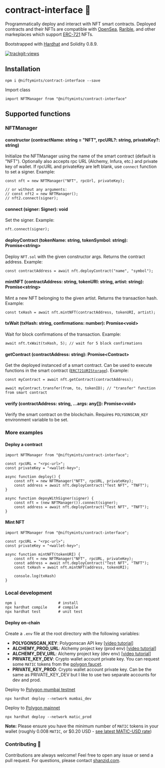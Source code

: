 
# contract-interface 🦍
Programmatically deploy and interact with NFT smart contracts.
Deployed contracts and their NFTs are compatible with [OpenSea](https://opensea.io/), [Rarible](https://rarible.com/), and other markeplaces which support [ERC-721](https://docs.openzeppelin.com/contracts/4.x/api/token/erc721) NFTs.

Bootstrapped with [Hardhat](https://hardhat.org/) and Solidity 0.8.9.

<a href="https://trackgit.com">
<img src="https://us-central1-trackgit-analytics.cloudfunctions.net/token/ping/kydbvcpuvqnnmmccnjky" alt="trackgit-views" />
</a>


## Installation
```
npm i @niftymints/contract-interface --save
```
Import class
```
import NFTManager from "@niftymints/contract-interface"
```

## Supported functions
### NFTManager
#### constructor (contractName: string = "NFT", rpcURL?: string, privateKey?: string)
Initialize the NFTManager using the name of the smart contract (default is "NFT"). Optionally also accepts rpc URL (Alchemy, Infura, etc.) and private key of wallet. If rpcURL and privateKey are left blank, use ``connect`` function to set a signer. Example:
```
const nft = new NFTManager("NFT", rpcUrl, privateKey);
 
// or without any arguments:
// const nft2 = new NFTManager();
// nft2.connect(signer);
```

#### connect (signer: Signer): void
Set the signer. Example:
```
nft.connect(signer);
```

#### deployContract (tokenName: string, tokenSymbol: string): Promise&lt;string&gt;
Deploy `NFT.sol` with the given constructor args. Returns the contract address. Example:
```
const contractAddress = await nft.deployContract("name", "symbol");
```

#### mintNFT (contractAddress: string, tokenURI: string, artist: string): Promise&lt;string&gt;
Mint a new NFT belonging to the given artist. Returns the transaction hash. Example:
```
const txHash = await nft.mintNFT(contractAddress, tokenURI, artist);
```

#### txWait (txHash: string, confirmations: number): Promise&lt;void&gt;
Wait for block confirmations of the transaction. Example:
```
await nft.txWait(txHash, 5); // wait for 5 block confirmations
```

#### getContract (contractAddress: string): Promise&lt;Contract&gt;
Get the deployed instanced of a smart contract. Can be used to execute functions in the smart contract ([`ERC721URIStorage`](https://docs.openzeppelin.com/contracts/4.x/api/token/erc721#ERC721URIStorage)). Example:
```
const myContract = await nft.getContract(contractAddress);

await myContract.transfer(from, to, tokenID); // "transfer" function from smart contract
```

#### verify (contractAddress: string, ...args: any[]): Promise&lt;void&gt;
Verify the smart contract on the blockchain. Requires `POLYGONSCAN_KEY` environment variable to be set.
  

### More examples

#### Deploy a contract
```
import NFTManager from "@niftymints/contract-interface";

const rpcURL = "<rpc-url>";
const privateKey = "<wallet-key>";

async function deploy() {
    const nft = new NFTManager("NFT", rpcURL, privateKey);
    const address = await nft.deployContract("Test NFT", "TNFT");
}

async function depoyWithSigner(signer) {
    const nft = (new NFTManager()).connect(signer);
    const address = await nft.deployContract("Test NFT", "TNFT");
}
```

#### Mint NFT
```
import NFTManager from "@niftymints/contract-interface";

const rpcURL = "<rpc-url>";
const privateKey = "<wallet-key>";

async function mintNFT(tokenURI) {
    const nft = new NFTManager("NFT", rpcURL, privateKey);
    const address = await nft.deployContract("Test NFT", "TNFT");
    const txHash = await nft.mintNFT(address, tokenURI);
    
    console.log(txHash)
}
```



### Local development
```
npm i                   # install
npx hardhat compile     # compile
npx hardhat test        # unit test
```
#### Deploy on-chain
Create a ``.env`` file at the root directory with the following variables:
* **POLYGONSCAN_KEY**: Polygonscan API key [[video tutorial](https://youtu.be/51IC0dZGTbg)]
* **ALCHEMY_PROD_URL**: Alchemy project key (prod env) [[video tutorial](https://youtu.be/tfggWxfG9o0)]
* **ALCHEMY_DEV_URL**: Alchemy project key (dev env) [[video tutorial](https://youtu.be/tfggWxfG9o0)]
* **PRIVATE_KEY_DEV**: Crypto wallet account private key. You can request some ``MATIC`` tokens from the [polygon faucet](https://faucet.polygon.technology/).
* **PRIVATE_KEY_PROD**: Crypto wallet account private key. Can be the same as PRIVATE_KEY_DEV but I like to use two separate accounts for dev and prod.

Deploy to [Polygon mumbai testnet](https://mumbai.polygonscan.com/)
```
npx hardhat deploy --network mumbai_dev
```
Deploy to [Polygon mainnet](https://polygonscan.com/)
```
npx hardhat deploy --network matic_prod
```
**Note:** Please ensure you have the minimum number of ``MATIC`` tokens in your wallet (roughly 0.008 `MATIC`, or $0.20 USD - [see latest MATIC-USD rate](https://coinmarketcap.com/currencies/polygon/))


### Contributing 👋
Contributions are always welcome! Feel free to open any issue or send a pull request.
For questions, please contact [shanzid.com](shanzid.com).